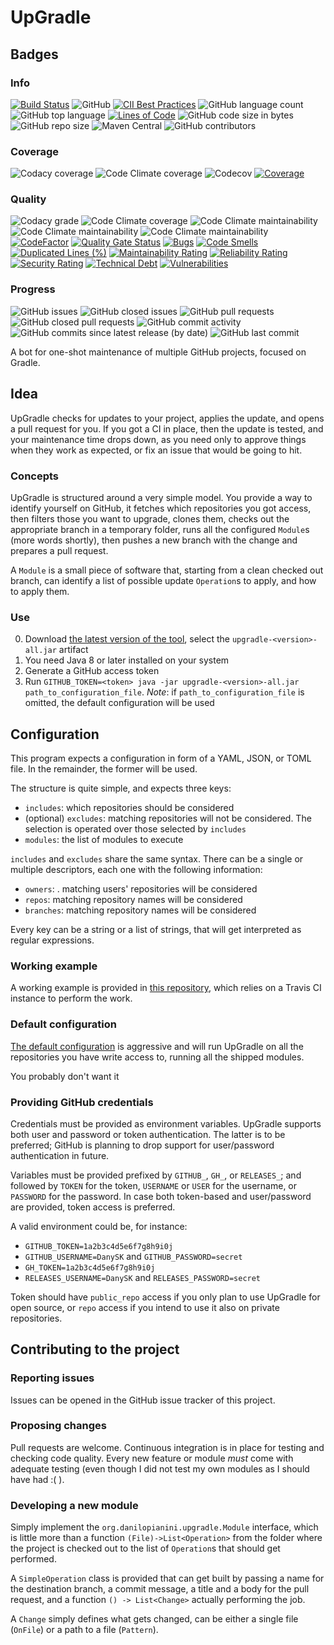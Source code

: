 # UpGradle

## Badges

### Info
[![Build Status](https://travis-ci.com/DanySK/upgradle.svg?branch=master)](https://travis-ci.com/DanySK/upgradle)
![GitHub](https://img.shields.io/github/license/DanySK/upgradle)
[![CII Best Practices](https://bestpractices.coreinfrastructure.org/projects/3803/badge)](https://bestpractices.coreinfrastructure.org/projects/3803)
![GitHub language count](https://img.shields.io/github/languages/count/DanySK/upgradle)
![GitHub top language](https://img.shields.io/github/languages/top/DanySK/upgradle)
[![Lines of Code](https://sonarcloud.io/api/project_badges/measure?project=DanySK_upgradle&metric=ncloc)](https://sonarcloud.io/dashboard?id=DanySK_upgradle)
![GitHub code size in bytes](https://img.shields.io/github/languages/code-size/DanySK/upgradle)
![GitHub repo size](https://img.shields.io/github/repo-size/DanySK/upgradle)
![Maven Central](https://img.shields.io/maven-central/v/org.danilopianini/upgradle)
![GitHub contributors](https://img.shields.io/github/contributors/DanySK/upgradle)

### Coverage
![Codacy coverage](https://img.shields.io/codacy/coverage/75076bfcac4a4360851b2b55824280f0)
![Code Climate coverage](https://img.shields.io/codeclimate/coverage/DanySK/upgradle)
![Codecov](https://img.shields.io/codecov/c/github/DanySK/upgradle)
[![Coverage](https://sonarcloud.io/api/project_badges/measure?project=DanySK_upgradle&metric=coverage)](https://sonarcloud.io/dashboard?id=DanySK_upgradle)

### Quality
![Codacy grade](https://img.shields.io/codacy/grade/75076bfcac4a4360851b2b55824280f0)
![Code Climate coverage](https://img.shields.io/codeclimate/coverage/DanySK/upgradle)
![Code Climate maintainability](https://img.shields.io/codeclimate/maintainability-percentage/DanySK/upgradle)
![Code Climate maintainability](https://img.shields.io/codeclimate/issues/DanySK/upgradle)
![Code Climate maintainability](https://img.shields.io/codeclimate/tech-debt/DanySK/upgradle)
[![CodeFactor](https://www.codefactor.io/repository/github/danysk/upgradle/badge)](https://www.codefactor.io/repository/github/danysk/upgradle)
[![Quality Gate Status](https://sonarcloud.io/api/project_badges/measure?project=DanySK_upgradle&metric=alert_status)](https://sonarcloud.io/dashboard?id=DanySK_upgradle)
[![Bugs](https://sonarcloud.io/api/project_badges/measure?project=DanySK_upgradle&metric=bugs)](https://sonarcloud.io/dashboard?id=DanySK_upgradle)
[![Code Smells](https://sonarcloud.io/api/project_badges/measure?project=DanySK_upgradle&metric=code_smells)](https://sonarcloud.io/dashboard?id=DanySK_upgradle)
[![Duplicated Lines (%)](https://sonarcloud.io/api/project_badges/measure?project=DanySK_upgradle&metric=duplicated_lines_density)](https://sonarcloud.io/dashboard?id=DanySK_upgradle)
[![Maintainability Rating](https://sonarcloud.io/api/project_badges/measure?project=DanySK_upgradle&metric=sqale_rating)](https://sonarcloud.io/dashboard?id=DanySK_upgradle)
[![Reliability Rating](https://sonarcloud.io/api/project_badges/measure?project=DanySK_upgradle&metric=reliability_rating)](https://sonarcloud.io/dashboard?id=DanySK_upgradle)
[![Security Rating](https://sonarcloud.io/api/project_badges/measure?project=DanySK_upgradle&metric=security_rating)](https://sonarcloud.io/dashboard?id=DanySK_upgradle)
[![Technical Debt](https://sonarcloud.io/api/project_badges/measure?project=DanySK_upgradle&metric=sqale_index)](https://sonarcloud.io/dashboard?id=DanySK_upgradle)
[![Vulnerabilities](https://sonarcloud.io/api/project_badges/measure?project=DanySK_upgradle&metric=vulnerabilities)](https://sonarcloud.io/dashboard?id=DanySK_upgradle)

### Progress
![GitHub issues](https://img.shields.io/github/issues/DanySK/upgradle)
![GitHub closed issues](https://img.shields.io/github/issues-closed/DanySK/upgradle)
![GitHub pull requests](https://img.shields.io/github/issues-pr/DanySK/upgradle)
![GitHub closed pull requests](https://img.shields.io/github/issues-pr-closed/DanySK/upgradle)
![GitHub commit activity](https://img.shields.io/github/commit-activity/y/DanySK/upgradle)
![GitHub commits since latest release (by date)](https://img.shields.io/github/commits-since/DanySK/upgradle/latest/master)
![GitHub last commit](https://img.shields.io/github/last-commit/DanySK/upgradle)

A bot for one-shot maintenance of multiple GitHub projects,
focused on Gradle.


## Idea

UpGradle checks for updates to your project, applies the update, and opens a pull request for you.
If you got a CI in place, then the update is tested, and your maintenance time drops down, as you need only to approve
things when they work as expected, or fix an issue that would be going to hit.


### Concepts

UpGradle is structured around a very simple model.
You provide a way to identify yourself on GitHub,
it fetches which repositories you got access,
then filters those you want to upgrade,
clones them, checks out the appropriate branch in a temporary folder,
runs all the configured `Module`s (more words shortly),
then pushes a new branch with the change and prepares a pull request.

A `Module` is a small piece of software that, starting from a clean checked out branch,
can identify a list of possible update `Operation`s to apply, and how to apply them.

### Use

0. Download [the latest version of the tool](https://github.com/DanySK/upgradle/releases/latest), select the `upgradle-<version>-all.jar` artifact
0. You need Java 8 or later installed on your system
0. Generate a GitHub access token
0. Run `GITHUB_TOKEN=<token> java -jar upgradle-<version>-all.jar path_to_configuration_file`.
*Note*: if `path_to_configuration_file` is omitted, the default configuration will be used

## Configuration

This program expects a configuration in form of a YAML, JSON, or TOML file.
In the remainder, the former will be used.

The structure is quite simple, and expects three keys:

* `includes`: which repositories should be considered
* (optional) `excludes`: matching repositories will not be considered. The selection is operated over those selected by `includes`
* `modules`: the list of modules to execute

`includes` and `excludes` share the same syntax.
There can be a single or multiple descriptors,
each one  with the following information:

* `owners`: . matching users' repositories will be considered
* `repos`: matching repository names will be considered
* `branches`: matching repository names will be considered

Every key can be a string or a list of strings,
that will get interpreted as regular expressions.

### Working example

A working example is provided in [this repository](https://github.com/DanySK/upgradle-bot),
which relies on a Travis CI instance to perform the work.

### Default configuration

[The default configuration](https://github.com/DanySK/upgradle/blob/master/src/main/resources/upgradle.yml)
is aggressive and will run UpGradle on all the repositories you have write access to,
running all the shipped modules.

You probably don't want it

### Providing GitHub credentials

Credentials must be provided as environment variables.
UpGradle supports both user and password or token authentication.
The latter is to be preferred;
GitHub is planning to drop support for user/password authentication in future.

Variables must be provided prefixed by `GITHUB_`, `GH_`, or `RELEASES_`;
and followed by `TOKEN` for the token,
`USERNAME` or `USER` for the username,
or `PASSWORD` for the password.
In case both token-based and user/password are provided, token access is preferred.

A valid environment could be, for instance:

* `GITHUB_TOKEN=1a2b3c4d5e6f7g8h9i0j`
* `GITHUB_USERNAME=DanySK` and `GITHUB_PASSWORD=secret`
* `GH_TOKEN=1a2b3c4d5e6f7g8h9i0j`
* `RELEASES_USERNAME=DanySK` and `RELEASES_PASSWORD=secret`

Token should have `public_repo` access if you only plan to use UpGradle for open source,
or `repo` access if you intend to use it also on private repositories.

## Contributing to the project

### Reporting issues

Issues can be opened in the GitHub issue tracker of this project.

### Proposing changes

Pull requests are welcome.
Continuous integration is in place for testing and checking code quality.
Every new feature or module *must* come with adequate testing (even though I did not test my own modules as I should have had :( ).

### Developing a new module

Simply implement the `org.danilopianini.upgradle.Module` interface,
which is little more than a function `(File)->List<Operation>`
from the folder where the project is checked out
to the list of `Operation`s that should get performed.

A `SimpleOperation` class is provided that can get built by passing
a name for the destination branch, a commit message, a title and a body for the pull request,
and a function `() -> List<Change>` actually performing the job.

A `Change` simply defines what gets changed, can be either a single file (`OnFile`)
or a path to a file (`Pattern`).


